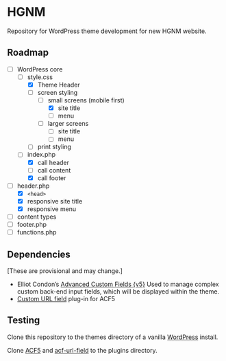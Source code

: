 # HGNM

Repository for WordPress theme development for new HGNM website.

## Roadmap

- [ ] WordPress core
	- [ ] style.css
		- [X] Theme Header
		- [ ] screen styling
			- [ ] small screens (mobile first)
				- [X] site title
				- [ ] menu
			- [ ] larger screens
				- [ ] site title
				- [ ] menu
		- [ ] print styling
	- [ ] index.php
		- [X] call header
		- [ ] call content
		- [X] call footer
- [ ] header.php
	- [X] `<head>`
	- [X] responsive site title
	- [X] responsive menu
- [ ] content types
- [ ] footer.php
- [ ] functions.php

## Dependencies

[These are provisional and may change.]

- Elliot Condon’s [Advanced Custom Fields {v5}](https://github.com/AdvancedCustomFields/acf5-beta)
Used to manage complex custom back-end input fields, which will be displayed within the theme.
- [Custom URL field](https://github.com/delucis/acf-url-field) plug-in for ACF5

## Testing

Clone this repository to the themes directory of a vanilla [WordPress](http://wordpress.org) install.

Clone [ACF5](https://github.com/AdvancedCustomFields/acf5-beta) and [acf-url-field](https://github.com/delucis/acf-url-field) to the plugins directory.